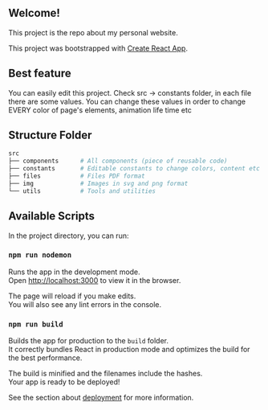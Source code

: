 ## Welcome!

This project is the repo about my personal website.

This project was bootstrapped with [Create React App](https://github.com/facebook/create-react-app).

## Best feature

You can easily edit this project.
Check src -> constants folder, in each file there are some values.
You can change these values in order to change EVERY color of page's elements, animation life time etc

## Structure Folder

```python
src
├── components      # All components (piece of reusable code)
├── constants       # Editable constants to change colors, content etc
├── files           # Files PDF format
├── img             # Images in svg and png format
└── utils           # Tools and utilities
```

## Available Scripts

In the project directory, you can run:

### `npm run nodemon`

Runs the app in the development mode.<br />
Open [http://localhost:3000](http://localhost:3000) to view it in the browser.

The page will reload if you make edits.<br />
You will also see any lint errors in the console.

### `npm run build`

Builds the app for production to the `build` folder.<br />
It correctly bundles React in production mode and optimizes the build for the best performance.

The build is minified and the filenames include the hashes.<br />
Your app is ready to be deployed!

See the section about [deployment](https://facebook.github.io/create-react-app/docs/deployment) for more information.
